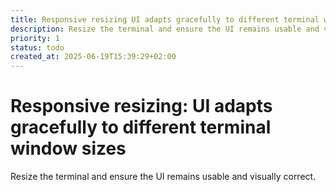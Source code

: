 ```yaml
---
title: Responsive resizing UI adapts gracefully to different terminal window sizes
description: Resize the terminal and ensure the UI remains usable and visually correct
priority: 1
status: todo
created_at: 2025-06-19T15:39:29+02:00
---
```


# Responsive resizing: UI adapts gracefully to different terminal window sizes

Resize the terminal and ensure the UI remains usable and visually correct.
